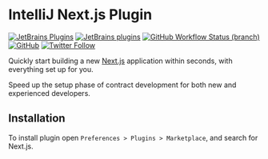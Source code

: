 # IntelliJ Next.js Plugin

[![JetBrains Plugins](https://img.shields.io/jetbrains/plugin/v/00000-nextjs)](https://plugins.jetbrains.com/plugin/00000-nextjs)
[![JetBrains plugins](https://img.shields.io/jetbrains/plugin/d/00000-nextjs)](https://plugins.jetbrains.com/plugin/00000-nextjs/versions)
[![GitHub Workflow Status (branch)](https://img.shields.io/github/workflow/status/nekofar/intellij-nextjs/Build/master)](https://github.com/nekofar/intellij-nextjs/actions/workflows/build.yml)
[![GitHub](https://img.shields.io/github/license/nekofar/intellij-nextjs)](https://github.com/nekofar/intellij-nextjs/blob/master/LICENSE)
[![Twitter Follow](https://img.shields.io/twitter/follow/nekofar?style=flat)](https://twitter.com/nekofar)

<!-- Plugin description -->
Quickly start building a new [Next.js](https://nextjs.org) application within seconds, with everything set up for you.

Speed up the setup phase of contract development for both new and experienced developers.
<!-- Plugin description end -->

## Installation

To install plugin open `Preferences > Plugins > Marketplace`, and search for Next.js.
